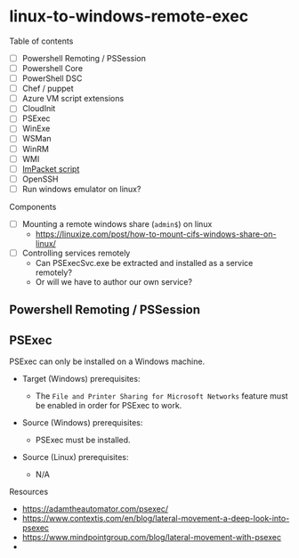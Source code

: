 # linux-to-windows-remote-exec

Table of contents

- [ ] Powershell Remoting / PSSession
- [ ] Powershell Core
- [ ] PowerShell DSC
- [ ] Chef / puppet
- [ ] Azure VM script extensions
- [ ] CloudInit
- [ ] PSExec
- [ ] WinExe
- [ ] WSMan
- [ ] WinRM
- [ ] WMI
- [ ] [ImPacket script](https://github.com/SecureAuthCorp/impacket)
- [ ] OpenSSH
- [ ] Run windows emulator on linux?

Components

- [ ] Mounting a remote windows share (`admin$`) on linux
  -  https://linuxize.com/post/how-to-mount-cifs-windows-share-on-linux/
- [ ] Controlling services remotely
  - Can PSExecSvc.exe be extracted and installed as a service remotely?
  - Or will we have to author our own service? 

## Powershell Remoting / PSSession




## PSExec

PSExec can only be installed on a Windows machine.

- Target (Windows) prerequisites:
  - The `File and Printer Sharing for Microsoft Networks` feature must be enabled in order for PSExec to work.

- Source (Windows) prerequisites:
  - PSExec must be installed.

- Source (Linux) prerequisites:
  - N/A

Resources
- https://adamtheautomator.com/psexec/
- https://www.contextis.com/en/blog/lateral-movement-a-deep-look-into-psexec
- https://www.mindpointgroup.com/blog/lateral-movement-with-psexec
- 
